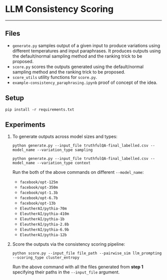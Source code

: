 # LLM Consistency Scoring

***

## Files
- `generate.py` samples output of a given input to produce variations using different temperatures and input paraphrases. It produces outputs using the default/normal sampling method and the ranking trick to be proposed.
- `score.py` scores the outputs generated using the default/normal sampling method and the ranking trick to be proposed.
- `score_utils` utility functions for `score.py`.
- `example-consistency_paraphrasing.ipynb` proof of concept of the idea.

## Setup
`pip install -r requirements.txt`
## Experiments
1. To generate outputs across model sizes and types:
    
    `python generate.py --input_file truthfulQA-final_labelled.csv --model_name --variation_type sampling`
    
    `python generate.py --input_file truthfulQA-final_labelled.csv --model_name --variation_type context`
    
    Run the both of the above commands on different `--model_name`:
    - `facebook/opt-125m`
    - `facebook/opt-350m`
    - `facebook/opt-1.3b` 
    - `facebook/opt-6.7b` 
    - `facebook/opt-13b` 
    - `EleutherAI/pythia-70m`
    - `EleutherAI/pythia-410m`
    - `EleutherAI/pythia-1b`
    - `EleutherAI/pythia-2.8b`
    - `EleutherAI/pythia-6.9b`
    - `EleutherAI/pythia-12b`
    
2. Score the outputs via the consistency scoring pipeline:

    `python score.py --input_file file_path --pairwise_sim llm_prompting --scoring_type cluster_entropy`
    
    Run the above command with all the files generated from **step 1** specifying their paths in the `--input_file` argument.
